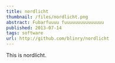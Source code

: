 ```yaml
---
title: nordlicht
thumbnail: /files/nordlicht.png
abstract: Fubarfuuuu fuuuuuuuuuuuuuuu
published: 2013-07-14
tags: software
url: http://github.com/blinry/nordlicht
---
```


This is nordlicht.
